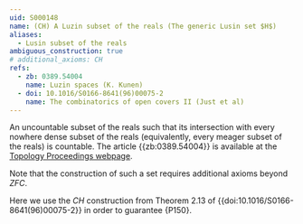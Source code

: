 ```yaml
---
uid: S000148
name: (CH) A Luzin subset of the reals (The generic Lusin set $H$)
aliases:
  - Lusin subset of the reals
ambiguous_construction: true
# additional_axioms: CH
refs:
  - zb: 0389.54004
    name: Luzin spaces (K. Kunen)
  - doi: 10.1016/S0166-8641(96)00075-2
    name: The combinatorics of open covers II (Just et al)
---
```


An uncountable subset of the reals such that its intersection with
every nowhere dense subset of the reals (equivalently,
every meager subset of the reals) is countable.
The article {{zb:0389.54004}} is available at the [Topology Proceedings webpage](https://topology.nipissingu.ca/tp/reprints/v01/tp01021s.pdf).

Note that the construction of such a set requires additional axioms beyond $ZFC$.

Here we use the $CH$ construction from Theorem 2.13 of {{doi:10.1016/S0166-8641(96)00075-2}}
in order to guarantee {P150}.

